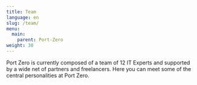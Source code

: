 ```yaml
---
title: Team
language: en
slug: /team/
menu: 
  main:
    parent: Port-Zero
weight: 30
---
```

Port Zero is currently composed of a team of 12 IT Experts and supported by a wide net of partners and freelancers. Here you can meet some of the central personalities at Port Zero.
